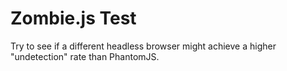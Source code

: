 # Zombie.js Test

Try to see if a different headless browser might achieve a higher "undetection" rate than PhantomJS.